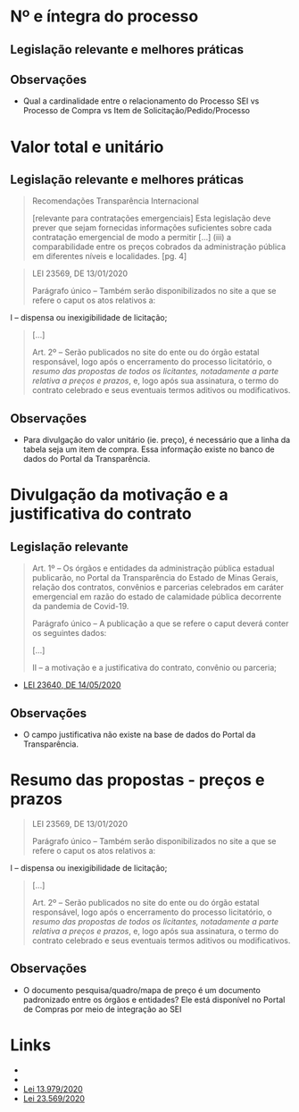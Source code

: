 # Nº e íntegra do processo 

## Legislação relevante e melhores práticas


## Observações

* Qual a cardinalidade entre o relacionamento do Processo SEI vs Processo de Compra vs Item de Solicitação/Pedido/Processo

# Valor total e unitário

## Legislação relevante e melhores práticas

> Recomendações Transparência Internacional
> 
> [relevante para contratações emergenciais] Esta legislação deve prever que sejam fornecidas informações suficientes sobre cada contratação emergencial de modo a permitir
> [...]
> (iii) a comparabilidade entre os preços cobrados da administração pública em diferentes níveis e localidades. [pg. 4]


> LEI 23569, DE 13/01/2020
> 
> Parágrafo único – Também serão disponibilizados no site a que se refere o caput os atos relativos a:
> 
I – dispensa ou inexigibilidade de licitação;
> 
> [...]
> 
> Art. 2º – Serão publicados no site do ente ou do órgão estatal responsável, logo após o encerramento do processo licitatório, o _resumo das propostas de todos os licitantes, notadamente a parte relativa a preços e prazos_, e, logo após sua assinatura, o termo do contrato celebrado e seus eventuais termos aditivos ou modificativos.


## Observações

* Para divulgação do valor unitário (ie. preço), é necessário que a linha da tabela seja um item de compra. Essa informação existe no banco de dados do Portal da Transparência.

# Divulgação da motivação e a justificativa do contrato

## Legislação relevante

> Art. 1º – Os órgãos e entidades da administração pública estadual publicarão, no Portal da Transparência do Estado de Minas Gerais, relação dos contratos, convênios e parcerias celebrados em caráter emergencial em razão do estado de calamidade pública decorrente da pandemia de Covid-19.
> 
> Parágrafo único – A publicação a que se refere o caput deverá conter os seguintes dados:
>
> [...]
>
> II – a motivação e a justificativa do contrato, convênio ou parceria;

* [LEI 23640, DE 14/05/2020](https://www.almg.gov.br/consulte/legislacao/completa/completa.html?tipo=LEI&num=23640&comp=&ano=2020&aba=js_textoOriginal#texto)

## Observações

* O campo justificativa não existe na base de dados do Portal da Transparência.

# Resumo das propostas - preços e prazos

> LEI 23569, DE 13/01/2020
> 
> Parágrafo único – Também serão disponibilizados no site a que se refere o caput os atos relativos a:
> 
I – dispensa ou inexigibilidade de licitação;
> 
> [...]
> 
> Art. 2º – Serão publicados no site do ente ou do órgão estatal responsável, logo após o encerramento do processo licitatório, o _resumo das propostas de todos os licitantes, notadamente a parte relativa a preços e prazos_, e, logo após sua assinatura, o termo do contrato celebrado e seus eventuais termos aditivos ou modificativos.

## Observações

* O documento pesquisa/quadro/mapa de preço é um documento padronizado entre os órgãos e entidades? Ele está disponível no Portal de Compras por meio de integração ao SEI

# Links

* [](http://www.planalto.gov.br/ccivil_03/_ato2019-2022/2020/lei/L13979.htm)
* [](https://www.almg.gov.br/consulte/legislacao/completa/completa.html?tipo=LEI&num=23640&comp=&ano=2020&aba=js_textoOriginal#texto)
* [Lei 13.979/2020](https://comunidade.transparenciainternacional.org.br/asset/86:tibr-recomendacoes-de-contratacoes-emergenciais-covid19?stream=1)
* [Lei 23.569/2020](https://www.almg.gov.br/consulte/legislacao/completa/completa.html?tipo=LEI&num=23569&comp=&ano=2020)